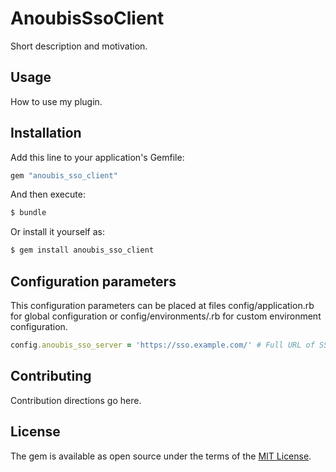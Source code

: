 # AnoubisSsoClient
Short description and motivation.

## Usage
How to use my plugin.

## Installation
Add this line to your application's Gemfile:

```ruby
gem "anoubis_sso_client"
```

And then execute:
```bash
$ bundle
```

Or install it yourself as:
```bash
$ gem install anoubis_sso_client
```

## Configuration parameters

This configuration parameters can be placed at files config/application.rb for global configuration or config/environments/<environment>.rb for custom environment configuration.

```ruby
config.anoubis_sso_server = 'https://sso.example.com/' # Full URL of SSO server (*required)
```

## Contributing
Contribution directions go here.

## License
The gem is available as open source under the terms of the [MIT License](https://opensource.org/licenses/MIT).
